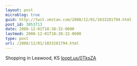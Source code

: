 ```yaml
---
layout: post
microblog: true
guid: http://twit.vmstan.com/2008/12/01/1033281794.html
post_id: 3053713
date: 2008-12-01T18:38:32-0600
lastmod: 2008-12-01T18:38:32-0600
type: post
url: /2008/12/01/1033281794.html
---
```

Shopping in Leawood, KS [loopt.us/0TksZA](http://loopt.us/0TksZA)
